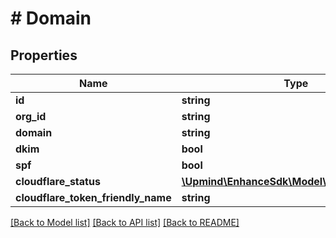 # # Domain

## Properties

Name | Type | Description | Notes
------------ | ------------- | ------------- | -------------
**id** | **string** |  |
**org_id** | **string** |  |
**domain** | **string** |  |
**dkim** | **bool** |  |
**spf** | **bool** |  |
**cloudflare_status** | [**\Upmind\EnhanceSdk\Model\CloudFlareStatus**](CloudFlareStatus.md) |  |
**cloudflare_token_friendly_name** | **string** |  | [optional]

[[Back to Model list]](../../README.md#models) [[Back to API list]](../../README.md#endpoints) [[Back to README]](../../README.md)
